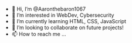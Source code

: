 - 👋 Hi, I’m @Aaronthebaron1067
- 👀 I’m interested in WebDev, Cybersecurity
- 🌱 I’m currently learning HTML, CSS, JavaScript
- 💞️ I’m looking to collaborate on future projects!
- 📫 How to reach me ...

<!---
Aaronthebaron1067/Aaronthebaron1067 is a ✨ special ✨ repository because its `README.md` (this file) appears on your GitHub profile.
You can click the Preview link to take a look at your changes.
--->
